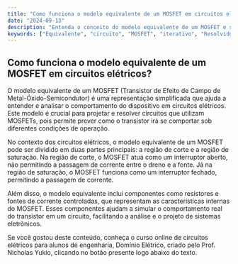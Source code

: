 ```yaml
---
title: "Como funciona o modelo equivalente de um MOSFET em circuitos elétricos?"
date: "2024-09-13"
description: "Entenda o conceito do modelo equivalente de um MOSFET e sua importância em circuitos elétricos."
keywords: ["Equivalente", "circuito", "MOSFET", "iterativo", "Resolvido", "BJT"]
---
```


## Como funciona o modelo equivalente de um MOSFET em circuitos elétricos?

O modelo equivalente de um MOSFET (Transistor de Efeito de Campo de Metal-Óxido-Semicondutor) é uma representação simplificada que ajuda a entender e analisar o comportamento do dispositivo em circuitos elétricos. Este modelo é crucial para projetar e resolver circuitos que utilizam MOSFETs, pois permite prever como o transistor irá se comportar sob diferentes condições de operação.

No contexto dos circuitos elétricos, o modelo equivalente de um MOSFET pode ser dividido em duas partes principais: a região de corte e a região de saturação. Na região de corte, o MOSFET atua como um interruptor aberto, não permitindo a passagem de corrente entre o dreno e a fonte. Já na região de saturação, o MOSFET funciona como um interruptor fechado, permitindo a passagem de corrente.

Além disso, o modelo equivalente inclui componentes como resistores e fontes de corrente controladas, que representam as características internas do MOSFET. Esses componentes ajudam a simular o comportamento real do transistor em um circuito, facilitando a análise e o projeto de sistemas eletrônicos.

Se você gostou deste conteúdo, conheça o curso online de circuitos elétricos para alunos de engenharia, Domínio Elétrico, criado pelo Prof. Nicholas Yukio, clicando no botão presente logo abaixo do texto.